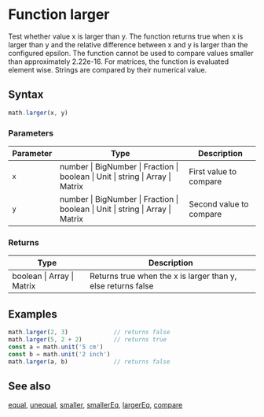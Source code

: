 <!-- Note: This file is automatically generated from source code comments. Changes made in this file will be overridden. -->
# Function larger
Test whether value x is larger than y.
The function returns true when x is larger than y and the relative
difference between x and y is larger than the configured epsilon. The
function cannot be used to compare values smaller than approximately 2.22e-16.
For matrices, the function is evaluated element wise.
Strings are compared by their numerical value.
## Syntax
```js
math.larger(x, y)
```
### Parameters
Parameter | Type | Description
--------- | ---- | -----------
`x` | number &#124; BigNumber &#124; Fraction &#124; boolean &#124; Unit &#124; string &#124; Array &#124; Matrix | First value to compare
`y` | number &#124; BigNumber &#124; Fraction &#124; boolean &#124; Unit &#124; string &#124; Array &#124; Matrix | Second value to compare
### Returns
Type | Description
---- | -----------
boolean &#124; Array &#124; Matrix | Returns true when the x is larger than y, else returns false
## Examples
```js
math.larger(2, 3)             // returns false
math.larger(5, 2 + 2)         // returns true
const a = math.unit('5 cm')
const b = math.unit('2 inch')
math.larger(a, b)             // returns false
```
## See also
[equal](equal.md),
[unequal](unequal.md),
[smaller](smaller.md),
[smallerEq](smallerEq.md),
[largerEq](largerEq.md),
[compare](compare.md)

